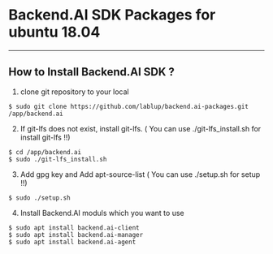 # Backend.AI SDK Packages for ubuntu 18.04  
  
------------------------------------  
## How to Install Backend.AI SDK ?
  
1) clone git repository to your local  
````  
$ sudo git clone https://github.com/lablup/backend.ai-packages.git /app/backend.ai   
````  

2) If git-lfs does not exist, install git-lfs. ( You can use ./git-lfs_install.sh for install git-lfs !!)  
````  
$ cd /app/backend.ai  
$ sudo ./git-lfs_install.sh
````  

3) Add gpg key and Add apt-source-list ( You can use ./setup.sh for setup !!)  
````  
$ sudo ./setup.sh  
````  

4) Install Backend.AI moduls which you want to use  
````  
$ sudo apt install backend.ai-client  
$ sudo apt install backend.ai-manager  
$ sudo apt install backend.ai-agent  
````  
